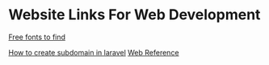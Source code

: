 # Website Links For Web Development

[Free fonts to find](https://fonts.bunny.net/)

[How to create subdomain in laravel](https://www.freecodecamp.org/news/laravel-subdomians/)
[Web Reference](https://webreference.com/)

